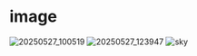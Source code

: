 # image

![20250527_100519](https://github.com/user-attachments/assets/d68c882e-e9b1-4d3e-a451-fe0fba57e50c)
![20250527_123947](https://github.com/user-attachments/assets/630aa18f-ae44-4d7c-9566-530b2b4f3983)
![sky](https://github.com/user-attachments/assets/7060ec26-ec4a-437a-8ec4-10533f8debd9)
